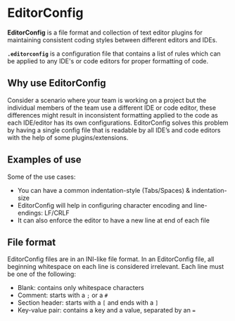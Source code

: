 # EditorConfig

**EditorConfig** is a file format and collection of text editor plugins for maintaining consistent coding styles between different editors and IDEs.

**`.editorconfig`** is a configuration file that contains a list of rules which can be applied to any IDE's or code editors for proper formatting of code.

## Why use EditorConfig

Consider a scenario where your team is working on a project but the individual members of the team use a different IDE or code editor, these differences might result in inconsistent formatting applied to the code as each IDE/editor has its own configurations. EditorConfig solves this problem by having a single config file that is readable by all IDE’s and code editors with the help of some plugins/extensions.

## Examples of use

Some of the use cases:

- You can have a common indentation-style (Tabs/Spaces) & indentation-size
- EditorConfig will help in configuring character encoding and line-endings: LF/CRLF
- It can also enforce the editor to have a new line at end of each file

## File format

EditorConfig files are in an INI-like file format. In an EditorConfig file, all beginning whitespace on each line is considered irrelevant. Each line must be one of the following:

- Blank: contains only whitespace characters
- Comment: starts with a `;` or a `#`
- Section header: starts with a `[` and ends with a `]`
- Key-value pair: contains a key and a value, separated by an `=`
